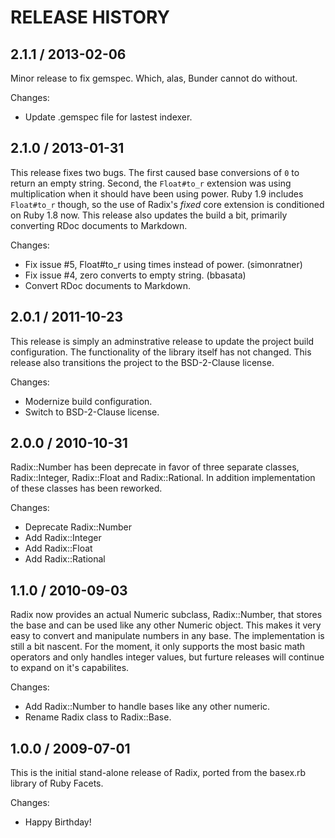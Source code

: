 # RELEASE HISTORY

## 2.1.1 / 2013-02-06

Minor release to fix gemspec. Which, alas, Bunder cannot do without.

Changes:

* Update .gemspec file for lastest indexer.


## 2.1.0 / 2013-01-31

This release fixes two bugs. The first caused base conversions of `0`
to return an empty string. Second, the `Float#to_r` extension was
 using multiplication when it should have been using power. 
Ruby 1.9 includes `Float#to_r` though, so the use of Radix's *fixed*
core extension is conditioned on Ruby 1.8 now. This release also 
updates  the build a bit, primarily converting RDoc documents to 
Markdown.

Changes:

* Fix issue #5, Float#to_r using times instead of power. (simonratner)
* Fix issue #4, zero converts to empty string. (bbasata)
* Convert RDoc documents to Markdown.


## 2.0.1 / 2011-10-23

This release is simply an adminstrative release to update the project
build configuration. The functionality of the library itself has not
changed. This release also transitions the project to the BSD-2-Clause
license.

Changes:

* Modernize build configuration.
* Switch to BSD-2-Clause license.


## 2.0.0 / 2010-10-31

Radix::Number has been deprecate in favor of three separate classes,
Radix::Integer, Radix::Float and Radix::Rational. In addition
implementation of these classes has been reworked.

Changes:

* Deprecate Radix::Number
* Add Radix::Integer
* Add Radix::Float
* Add Radix::Rational


## 1.1.0 / 2010-09-03

Radix now provides an actual Numeric subclass, Radix::Number, that stores
the base and can be used like any other Numeric object. This makes it very
easy to convert and manipulate numbers in any base. The implementation is still
a bit nascent. For the moment, it only supports the most basic math operators
and only handles integer values, but furture releases will continue to expand
on it's capabilites.

Changes:

* Add Radix::Number to handle bases like any other numeric.
* Rename Radix class to Radix::Base.


## 1.0.0 / 2009-07-01

This is the initial stand-alone release of Radix,
ported from the basex.rb library of Ruby Facets.

Changes:

* Happy Birthday!


